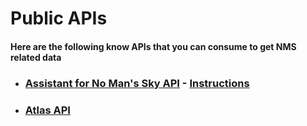 # Public APIs
#### Here are the following know APIs that you can consume to get NMS related data

<ul>
  <li>
    <h3>
      <a href="https://api.nmsassistant.com" target="_blank" rel="noopener norefferer">Assistant for No Man's Sky API</a> - <a href="./instructions/AssistantNMS.md">Instructions</a>
    </h3>
  </li>
  <li>
    <h3>
      <a href="https://api.nebulr.dev/docs/atlas/v1" target="_blank" rel="noopener norefferer">Atlas API</a>
    </h3>
  </li>
</ul>
